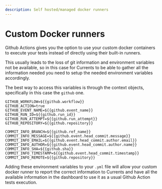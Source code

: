 ```yaml
---
description: Self hosted/managed docker runners
---
```


# Custom Docker runners

Github Actions gives you the option to use your custom docker containers to execute your tests instead of directly using their built-in runners.

This usually leads to the loss of git information and environment variables not be available, so in this case for Currents to be able to gather all the information needed you need to setup the needed environment variables accordingly.

The best way to access this variables is through the context objects, specifically in this case the `github` one.

```
GITHUB_WORKFLOW=${{github.workflow}}
GITHUB_ACTION=true
GITHUB_EVENT_NAME=${{github.event_name}}
GITHUB_RUN_ID=${{github.run_id}}
GITHUB_RUN_ATTEMPT=${{github.run_attempt}}
GITHUB_REPOSITORY=${{github.repository}}

COMMIT_INFO_BRANCH=${{github.ref_name}}
COMMIT_INFO_MESSAGE=${{github.event.head_commit.message}}
COMMIT_INFO_EMAIL=${{github.event.head_commit.author.email}}
COMMIT_INFO_AUTHOR=${{github.event.head_commit.author.name}}
COMMIT_INFO_SHA=${{github.sha}}
COMMIT_INFO_TIMESTAMP=${{github.event.head_commit.timestamp}}
COMMIT_INFO_REMOTE=${{github.repository}}
```

Adding these environment variables to your `.yml` file will allow your custom docker runner to report the correct information to Currents and have all the available information in the dashboard to use it as a usual Github Action tests execution.
